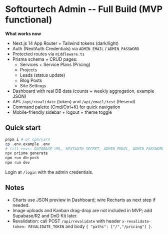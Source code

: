 # Softourtech Admin -- Full Build (MVP functional)

**What works now**
- Next.js 14 App Router + Tailwind tokens (dark/light)
- Auth (NextAuth Credentials) via `ADMIN_EMAIL` / `ADMIN_PASSWORD`
- Protected routes via `middleware.ts`
- Prisma schema + CRUD pages:
  - Services + Service Plans (Pricing)
  - Projects
  - Leads (status update)
  - Blog Posts
  - Site Settings
- Dashboard with real DB data (counts + weekly aggregation, example JSON)
- API: `/api/revalidate` (token) and `/api/email/test` (Resend)
- Command palette (Cmd/Ctrl+K) for quick navigation
- Mobile-friendly sidebar + logout + theme toggle

## Quick start
```bash
pnpm i # or npm/yarn
cp .env.example .env
# fill envs: DATABASE_URL, NEXTAUTH_SECRET, ADMIN_EMAIL, ADMIN_PASSWORD, REVALIDATE_TOKEN, RESEND_API_KEY (optional)
npx prisma generate
npm run db:push
npm run dev
```
Login at `/login` with the admin credentials.

## Notes
- Charts use JSON preview in Dashboard; wire Recharts as next step if needed.
- Image uploads and Kanban drag-drop are not included in MVP; add Supabase/R2 and DnD Kit later.
- Revalidation: call POST `/api/revalidate` with header `x-revalidate-token: REVALIDATE_TOKEN` and body `{ "paths": ["/","/pricing"] }`.
